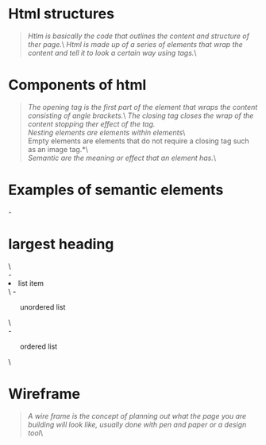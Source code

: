 # **Html structures**   

>*Htlm is basically the code that outlines the content and structure  of ther page.*\ 
>*Html is made up of a series of elements that wrap the content and tell it to look a certain way using tags.*\  
 
# **Components of html**   

>*The opening tag is the first part of the element that wraps   the content  consisting of angle brackets.*\ 
>*The closing tag closes the wrap of the content stopping ther effect of the tag.*\
>*Nesting elements are elements within elements*\  
>Empty elements are elements that do not require a closing tag such as an image tag.*\   
>*Semantic are the meaning or effect that an element has.*\


# **Examples of semantic elements**  

-<h1>largest heading</h1>\  
-<li>list item</li>\ 
-<ul>unordered list</ul>\     
-<ol>ordered list</ol>\    

# **Wireframe**  

>*A wire frame is the concept of planning out what the page you are building will look like, usually done with pen and paper or a design tool*\